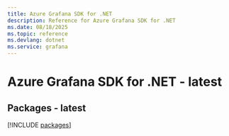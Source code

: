 ```yaml
---
title: Azure Grafana SDK for .NET
description: Reference for Azure Grafana SDK for .NET
ms.date: 08/18/2025
ms.topic: reference
ms.devlang: dotnet
ms.service: grafana
---
```

# Azure Grafana SDK for .NET - latest
## Packages - latest
[!INCLUDE [packages](grafana-index.md)]